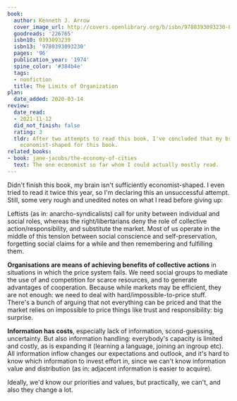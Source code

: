 ```yaml
---
book:
  author: Kenneth J. Arrow
  cover_image_url: http://covers.openlibrary.org/b/isbn/9780393093230-L.jpg
  goodreads: '226765'
  isbn10: 0393093239
  isbn13: '9780393093230'
  pages: '96'
  publication_year: '1974'
  spine_color: '#384b4e'
  tags:
  - nonfiction
  title: The Limits of Organization
plan:
  date_added: 2020-03-14
review:
  date_read:
  - 2021-11-12
  did_not_finish: false
  rating: 3
  tldr: After two attempts to read this book, I've concluded that my brain isn't sufficiently
    economist-shaped for this book.
related_books:
- book: jane-jacobs/the-economy-of-cities
  text: The one economist so far whom I could actually mostly read.
---
```


Didn't finish this book, my brain isn't sufficiently economist-shaped. I even tried to read it twice this year, so I'm
declaring this an unsuccessful attempt. Still, some very rough and unedited notes on what I read before giving up:

Leftists (as in: anarcho-syndicalists) call for unity between individual and social roles, whereas the
right/libertarians deny the role of collective action/responsibility, and substitute the market. Most of us operate in
the middle of this tension between social conscience and self-preservation, forgetting social claims for a while and
then remembering and fulfilling them.

**Organisations are means of achieving benefits of collective actions** in situations in which the price system fails.
We need social groups to mediate the use of and competition for scarce resources, and to generate advantages of
cooperation. Because while markets may be efficient, they are not enough: we need to deal with hard/impossible-to-price
stuff. There's a bunch of arguing that not everything can be priced and that the market relies on impossible to price
things like trust and responsibility: big surprise.

**Information has costs**, especially lack of information, scond-guessing, uncertainty. But also information handling:
everybody's capacity is limited and costly, as is expanding it (learning a language, joining an ingroup etc). All
information inflow changes our expectations and outlook, and it's hard to know which information to invest effort in,
since we can't know information value and distribution (as in: adjacent information is easier to acquire).

Ideally, we'd know our priorities and values, but practically, we can't, and also they change a lot.
